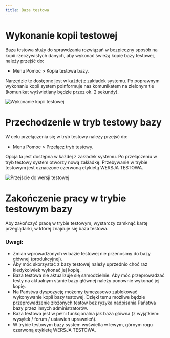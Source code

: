 ```yaml
---
title: Baza testowa
---
```

# Wykonanie kopii testowej

Baza testowa służy do sprawdzania rozwiązań w bezpieczny sposób na kopii rzeczywistych danych, aby wykonać świeżą kopię bazy testowej, należy przejść do:

- Menu Pomoc > Kopia testowa bazy.

Narzędzie te dostępne jest w każdej z zakładek systemu. Po poprawnym wykonaniu kopii system poinformuje nas komunikatem na zielonym tle (komunikat wyświetlany będzie przez ok. 2 sekundy).

![Wykonanie kopii testowej](wykonanie-kopi.gif)

# Przechodzenie w tryb testowy bazy

W celu przełączenia się w tryb testowy należy przejść do: 

- Menu Pomoc > Przełącz tryb testowy.

Opcja ta jest dostępna w każdej z zakładek systemu. Po przełączeniu w tryb testowy system otworzy nową zakładkę. Przebywanie w trybie testowym jest oznaczone czerwoną etykietą WERSJA TESTOWA.

![Przejście do wersji testowej](przelaczenie-test.gif)

# Zakończenie pracy w trybie testowym bazy

Aby zakończyć pracę w trybie testowym, wystarczy zamknąć kartę przeglądarki, w której znajduje się baza testowa.

### Uwagi:

- Zmian wprowadzonych w bazie testowej nie przenosimy do bazy głównej (produkcyjnej).
- Aby móc skorzystać z bazy testowej należy uprzednio choć raz kiedykolwiek wykonać jej kopię.
- Baza testowa nie aktualizuje się samodzielnie. Aby móc przeprowadzać testy na aktualnym stanie bazy głównej należy ponownie wykonać jej kopię.
- Na Państwa dyspozycję możemy tymczasowo zablokować wykonywanie kopii bazy testowej. Dzięki temu możliwe będzie przeprowadzenie złożonych testów bez ryzyka nadpisania Państwa bazy przez innych administratorów.
- Baza testowa jest w pełni funkcjonalna jak baza główna (z wyjątkiem: wysyłek / forum / ustawień uprawnień).
- W trybie testowym bazy system wyświetla w lewym, górnym rogu czerwoną etykietę WERSJA TESTOWA.